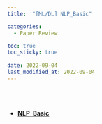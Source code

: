 ```yaml
---
title:  "[ML/DL] NLP_Basic"

categories:
  - Paper Review

toc: true
toc_sticky: true
 
date: 2022-09-04
last_modified_at: 2022-09-04
---
```


<br/><br/>


- [**NLP_Basic**](https://scratched-rayon-d71.notion.site/NLP_Basic-06a82f6545904f9bb13973b154b7c141)

